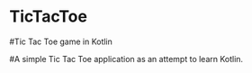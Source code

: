 # TicTacToe

#Tic Tac Toe game in Kotlin

#A simple Tic Tac Toe application as an attempt to learn Kotlin.
